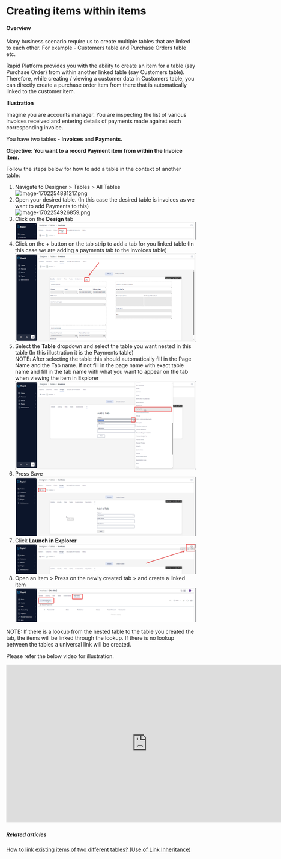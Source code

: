 # Creating items within items

#### Overview

Many business scenario require us to create multiple tables that are linked to each other. For example - Customers table and Purchase Orders table etc.

Rapid Platform provides you with the ability to create an item for a table (say Purchase Order) from within another linked table (say Customers table). Therefore, while creating / viewing a customer data in Customers table, you can directly create a purchase order item from there that is automatically linked to the customer item.

**Illustration**

Imagine you are accounts manager. You are inspecting the list of various invoices received and entering details of payments made against each corresponding invoice.

You have two tables - **Invoices** and **Payments.**

**Objective: You want to a record Payment item from within the Invoice item.**

Follow the steps below for how to add a table in the context of another table:

1. Navigate to Designer &gt; Tables &gt; All Tables  
    ![image-1702254881217.png](./../Global-Images/downloaded_image_1705285628521.png)
2. Open your desired table. (In this case the desired table is invoices as we want to add Payments to this)  
    ![image-1702254926859.png](./../Global-Images/downloaded_image_1705285629533.png)
3. Click on the **Design** tab  
    ![image-1702339447280.png](./downloaded_image_1705285630545.png)
4. Click on the + button on the tab strip to add a tab for you linked table (In this case we are adding a payments tab to the invoices table)  
    ![image-1702339505429.png](./downloaded_image_1705285631561.png)
5. Select the **Table** dropdown and select the table you want nested in this table (In this illustration it is the Payments table)  
    NOTE: After selecting the table this should automatically fill in the Page Name and the Tab name. If not fill in the page name with exact table name and fill in the tab name with what you want to appear on the tab when viewing the item in Explorer  
    ![image-1702339600192.png](./downloaded_image_1705285632574.png)
6. Press Save  
    ![image-1702339807859.png](./downloaded_image_1705285633593.png)
7. Click ****Launch in Explorer**** ![image-1702339843053.png](./downloaded_image_1705285634605.png)
8. Open an item &gt; Press on the newly created tab &gt; and create a linked item  
    ![image-1702339938343.png](./downloaded_image_1705285635618.png)

NOTE: If there is a lookup from the nested table to the table you created the tab, the items will be linked through the lookup. If there is no lookup between the tables a universal link will be created.

Please refer the below video for illustration.

<iframe allowfullscreen="allowfullscreen" frameborder="0" height="420" src="https://www.youtube.com/embed/7H9LDBt9UvI?si=s1RBkFDKkpvwdrKy" title="YouTube video player" width="750"></iframe>

##### **Related articles**

[How to link existing items of two different tables? (Use of Link Inheritance)](https://docs.rapidplatform.com/books/experiences/page/how-to-setup-link-inheritance "How to setup Link Inheritance?")